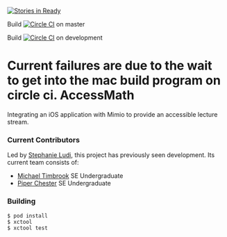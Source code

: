[![Stories in Ready](https://badge.waffle.io/ritaccess/accessmath.png?label=ready&title=Ready)](https://waffle.io/ritaccess/accessmath)

Build [![Circle CI](https://circleci.com/gh/RITAccess/accessmath/tree/master.svg?style=svg)](https://circleci.com/gh/RITAccess/accessmath/tree/master) on master

Build [![Circle CI](https://circleci.com/gh/RITAccess/accessmath/tree/development.svg?style=svg)](https://circleci.com/gh/RITAccess/accessmath/tree/development) on development

Current failures are due to the wait to get into the mac build program on circle ci.
AccessMath
==========
Integrating an iOS application with Mimio to provide an accessible lecture stream.

### Current Contributors
Led by [Stephanie Ludi](https://github.com/retrogamer80s), this project has previously seen development. Its current team consists of:
* [Michael Timbrook](https://github.com/7imbrook) SE Undergraduate 
* [Piper Chester](https://github.com/piperchester) SE Undergraduate 

### Building
```
$ pod install
$ xctool
$ xctool test
```
